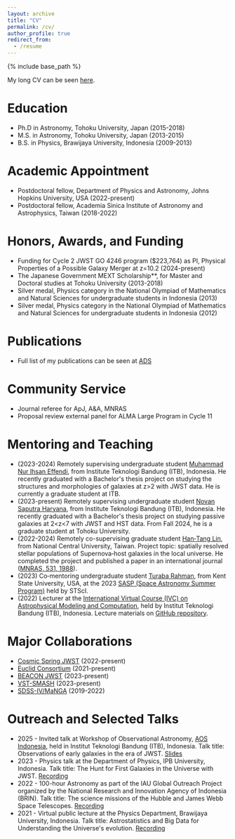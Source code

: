 ```yaml
---
layout: archive
title: "CV"
permalink: /cv/
author_profile: true
redirect_from:
  - /resume
---
```


{% include base_path %}

My long CV can be seen [here](https://drive.google.com/file/d/1M-F0Tlh15RFBuy9yM64ko_7d5pRf7XI1/view?usp=sharing).

Education
======
* Ph.D in Astronomy, Tohoku University, Japan (2015-2018)
* M.S. in Astronomy, Tohoku University, Japan (2013-2015)
* B.S. in Physics, Brawijaya University, Indonesia (2009-2013)

Academic Appointment
======
* Postdoctoral fellow, Department of Physics and Astronomy, Johns Hopkins University, USA (2022-present)
* Postdoctoral fellow, Academia Sinica Institute of Astronomy and Astrophysics, Taiwan (2018-2022)

Honors, Awards, and Funding
======
* Funding for Cycle 2 JWST GO 4246 program ($223,764) as PI, Physical Properties of a Possible Galaxy Merger at z=10.2 (2024-present)
* The Japanese Government MEXT Scholarship**, for Master and Doctoral studies at Tohoku University (2013-2018)
* Silver medal, Physics category in the National Olympiad of Mathematics and Natural Sciences for undergraduate students in Indonesia (2013)
* Silver medal, Physics category in the National Olympiad of Mathematics and Natural Sciences for undergraduate students in Indonesia (2012)

Publications
======
* Full list of my publications can be seen at [ADS](https://ui.adsabs.harvard.edu/search/p_=0&q=author%3A%22Abdurro'uf%22&sort=date%20desc%2C%20bibcode%20desc)

Community Service
======
* Journal referee for ApJ, A&A, MNRAS
* Proposal review external panel for ALMA Large Program in Cycle 11

Mentoring and Teaching
======
* (2023-2024) Remotely supervising undergraduate student [Muhammad Nur Ihsan Effendi](https://www.linkedin.com/in/muhammad-nur-ihsan-effendi/?trk=public_profile_browsemap&originalSubdomain=id), from Institute Teknologi Bandung (ITB), Indonesia. He recently graduated with a Bachelor's thesis project on studying the structures and morphologies of galaxies at z>2 with JWST data. He is currently a graduate student at ITB.
* (2023-present) Remotely supervising undergraduate student [Novan Saputra Haryana](https://www.linkedin.com/in/novansaputra/?originalSubdomain=jp), from Institute Teknologi Bandung (ITB), Indonesia. He recently graduated with a Bachelor's thesis project on studying passive galaxies at 2<z<7 with JWST and HST data. From Fall 2024, he is a graduate student at Tohoku University.
* (2022-2024) Remotely co-supervising graduate student [Han‑Tang Lin](https://www.linkedin.com/in/tylerastro/?locale=en_US), from National Central University, Taiwan. Project topic:
spatially resolved stellar populations of Supernova‑host galaxies in the local universe. He completed the project and published a paper in an international journal ([MNRAS, 531, 1988](https://ui.adsabs.harvard.edu/abs/2024MNRAS.531.1988L/abstract)).
* (2023) Co‑mentoring undergraduate student [Turaba Rahman](https://www.linkedin.com/in/turabarahman/), from Kent State University, USA, at the 2023 [SASP (Space Astronomy Summer Program)](https://www.stsci.edu/opportunities/space-astronomy-summer-program) held by STScI.
* (2022) Lecturer at the [International Virtual Course (IVC) on Astrophysical Modeling and Computation](https://www.as.itb.ac.id/ivcas2022/), held by Institut Teknologi Bandung (ITB), Indonesia. Lecture materials on [GitHub repository](https://github.com/aabdurrouf/ivcitb2022).

Major Collaborations
======
* [Cosmic Spring JWST](https://cosmic-spring.github.io/) (2022-present)
* [Euclid Consortium](https://www.euclid-ec.org/) (2021-present)
* [BEACON JWST](https://beacon-jwst.github.io/index.html) (2023-present)
* [VST-SMASH](https://arxiv.org/abs/2411.09608) (2023-present)
* [SDSS-IV/MaNGA](https://www.sdss4.org/surveys/manga/) (2019-2022)

Outreach and Selected Talks
======
* 2025 - Invited talk at Workshop of Observational Astronomy, [AOS Indonesia](https://sites.google.com/view/aosindonesia/home?authuser=0), held in Institut Teknologi Bandung (ITB), Indonesia. Talk title: Observations of early galaxies in the era of JWST. [Slides](https://docs.google.com/presentation/d/1f74U8yS71F8zpfSwYlIktmDR24SUGtaQ/edit?usp=sharing&ouid=112608123390795379693&rtpof=true&sd=true)
* 2023 - Physics talk at the Department of Physics, IPB University, Indonesia. Talk title: The Hunt for First Galaxies in the Universe with JWST. [Recording](https://www.youtube.com/watch?v=D6IXPF-vmzk&t=0s)
* 2022 - 100-hour Astronomy as part of the IAU Global Outreach Project organized by the National Research and Innovation Agency of Indonesia (BRIN). Talk title: The science missions of the Hubble and James Webb Space Telescopes. [Recording](https://youtu.be/pk20TgxSSn4)
* 2021 - Virtual public lecture at the Physics Department, Brawijaya University, Indonesia. Talk title: Astrostatistics and Big Data for Understanding the Universe's evolution. [Recording](https://www.youtube.com/watch?v=UlsinoWFCaU)






